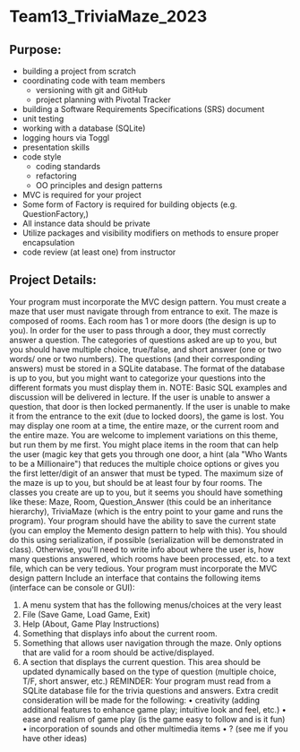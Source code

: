 # Team13_TriviaMaze_2023
## Purpose:
* building a project from scratch
* coordinating code with team members
  * versioning with git and GitHub
  * project planning with Pivotal Tracker
* building a Software Requirements Specifications (SRS) document
* unit testing
* working with a database (SQLite)
* logging hours via Toggl
* presentation skills
* code style
  * coding standards
  * refactoring
  * OO principles and design patterns
* MVC is required for your project
* Some form of Factory is required for building objects (e.g. QuestionFactory,)
* All instance data should be private
* Utilize packages and visibility modifiers on methods to ensure proper 
encapsulation
* code review (at least one) from instructor
## Project Details:
Your program must incorporate the MVC design pattern.
You must create a maze that user must navigate through from entrance to exit. The maze is composed 
of rooms. Each room has 1 or more doors (the design is up to you). In order for the user to pass through 
a door, they must correctly answer a question. The categories of questions asked are up to you, but you 
should have multiple choice, true/false, and short answer (one or two words/ one or two numbers). The 
questions (and their corresponding answers) must be stored in a SQLite database. The format of the 
database is up to you, but you might want to categorize your questions into the different formats you 
must display them in. NOTE: Basic SQL examples and discussion will be delivered in lecture.
If the user is unable to answer a question, that door is then locked permanently. If the user is unable to 
make it from the entrance to the exit (due to locked doors), the game is lost.
You may display one room at a time, the entire maze, or the current room and the entire maze.
You are welcome to implement variations on this theme, but run them by me first. You might place 
items in the room that can help the user (magic key that gets you through one door, a hint (ala "Who 
Wants to be a Millionaire") that reduces the multiple choice options or gives you the first letter/digit of 
an answer that must be typed.
The maximum size of the maze is up to you, but should be at least four by four rooms. 
The classes you create are up to you, but it seems you should have something like these: Maze, Room, 
Question_Answer (this could be an inheritance hierarchy), TriviaMaze (which is the entry point to your 
game and runs the program).
Your program should have the ability to save the current state (you can employ the Memento design 
pattern to help with this). You should do this using serialization, if possible (serialization will be 
demonstrated in class). Otherwise, you'll need to write info about where the user is, how many 
questions answered, which rooms have been processed, etc. to a text file, which can be very tedious.
Your program must incorporate the MVC design pattern
Include an interface that contains the following items (interface can be console or GUI):
1. A menu system that has the following menus/choices at the very least
1. File (Save Game, Load Game, Exit)
2. Help (About, Game Play Instructions)
2. Something that displays info about the current room.
3. Something that allows user navigation through the maze. Only options that are valid for a room 
should be active/displayed.
4. A section that displays the current question. This area should be updated dynamically based on 
the type of question (multiple choice, T/F, short answer, etc.)
REMINDER: Your program must read from a SQLite database file for the trivia questions and answers.
Extra credit consideration will be made for the following:
• creativity (adding additional features to enhance game play; intuitive look and feel, etc.)
• ease and realism of game play (is the game easy to follow and is it fun)
• incorporation of sounds and other multimedia items
• ? (see me if you have other ideas)
